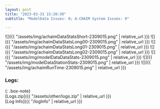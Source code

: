 ```yaml
---
layout: post
title: "2023-03-31 15:20:30"
subtitle: "ModelData Issues: 0; A-CHAIM System Issues: 0"

---
```


![]({{ "/assets/img/achaimDataStatsShort-2309015.png" | relative_url }})
![]({{ "/assets/img/achaimDataStatsLong00-2309015.png" | relative_url }})
![]({{ "/assets/img/achaimDataStatsLong01-2309015.png" | relative_url }})
![]({{ "/assets/img/achaimDataStatsLong02-2309015.png" | relative_url }})
![]({{ "/assets/img/modelDataDataStats-2309015.png" | relative_url }})
![]({{ "/assets/img/modelDataStationStats-2309015.png" | relative_url }})
![]({{ "/assets/img/achaimRunTime-2309015.png" | relative_url }})





### Logs:  
  
{: .box-note}  
[Logs.zip]({{ "/assets/other/logs.zip" | relative_url }})  
[Log Info]({{ "/logInfo" | relative_url }})  
